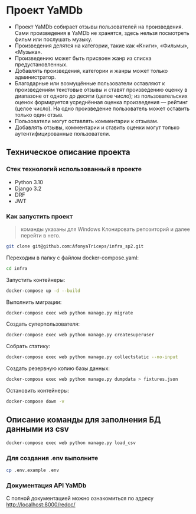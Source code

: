 # Проект YaMDb

* Проект YaMDb собирает отзывы пользователей на произведения. Сами
произведения в YaMDb не хранятся, здесь нельзя посмотреть фильм или
послушать музыку.
* Произведения делятся на категории, такие как «Книги», «Фильмы», «Музыка».
* Произведению может быть присвоен жанр из списка предустановленных.
* Добавлять произведения, категории и жанры может только администратор.
* Благодарные или возмущённые пользователи оставляют к произведениям текстовые
отзывы и ставят произведению оценку в диапазоне от одного до десяти
(целое число); из пользовательских оценок формируется усреднённая оценка
произведения — рейтинг
(целое число). На одно произведение пользователь может оставить только один отзыв.
* Пользователи могут оставлять комментарии к отзывам.
* Добавлять отзывы, комментарии и ставить оценки могут только
аутентифицированные пользователи.

## Техническое описание проекта

### Стек технологий использованный в проекте

* Python 3.10
* Django 3.2
* DRF
* JWT

### Как запустить проект

> команды указаны для Windows
Клонировать репозиторий и далее перейти в него.

```bash
git clone git@github.com:AfonyaTriceps/infra_sp2.git
```

Переходим в папку с файлом docker-compose.yaml:

```bash
cd infra
```

Запустить контейнеры:

```bash
docker-compose up -d --build
```

Выполнить миграции:

```bash
docker-compose exec web python manage.py migrate
```

Создать суперпользователя:

```bash
docker-compose exec web python manage.py createsuperuser
```

Собрать статику:

```bash
docker-compose exec web python manage.py collectstatic --no-input
```

Создать резервную копию базы данных:

```bash
docker-compose exec web python manage.py dumpdata > fixtures.json
```

Остановить контейнеры:

```bash
docker-compose down -v
```

## Описание команды для заполнения БД данными из csv

```bash
docker-compose exec web python manage.py load_csv
```

### Для создания .env выполните

```bash
cp .env.example .env
```

### Документация API YaMDb

С полной документацией можно ознакомиться по адресу
[http://localhost:8000/redoc/](http://localhost:8000/redoc/)